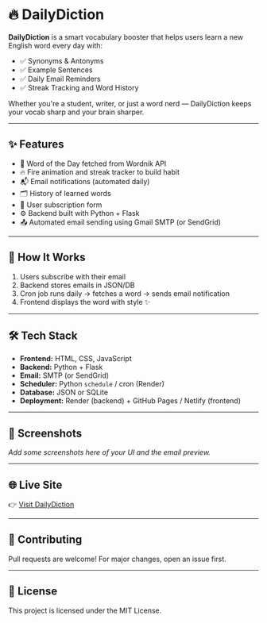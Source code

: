 # 🔥 DailyDiction

**DailyDiction** is a smart vocabulary booster that helps users learn a new English word every day with:
- ✅ Synonyms & Antonyms
- ✅ Example Sentences
- ✅ Daily Email Reminders
- ✅ Streak Tracking and Word History

Whether you're a student, writer, or just a word nerd — DailyDiction keeps your vocab sharp and your brain sharper.

---

## ✨ Features

- 🧠 Word of the Day fetched from Wordnik API
- 🔥 Fire animation and streak tracker to build habit
- 📬 Email notifications (automated daily)
- 🗂️ History of learned words
- 💌 User subscription form
- ⚙️ Backend built with Python + Flask
- 📤 Automated email sending using Gmail SMTP (or SendGrid)

---

## 🚀 How It Works

1. Users subscribe with their email
2. Backend stores emails in JSON/DB
3. Cron job runs daily → fetches a word → sends email notification
4. Frontend displays the word with style ✨

---

## 🛠️ Tech Stack

- **Frontend:** HTML, CSS, JavaScript
- **Backend:** Python + Flask
- **Email:** SMTP (or SendGrid)
- **Scheduler:** Python `schedule` / cron (Render)
- **Database:** JSON or SQLite
- **Deployment:** Render (backend) + GitHub Pages / Netlify (frontend)

---

## 📸 Screenshots

_Add some screenshots here of your UI and the email preview._

---

## 🌐 Live Site

👉 [Visit DailyDiction](https://your-deployed-url.com)

---

## 🤝 Contributing

Pull requests are welcome! For major changes, open an issue first.

---

## 📄 License

This project is licensed under the MIT License.

